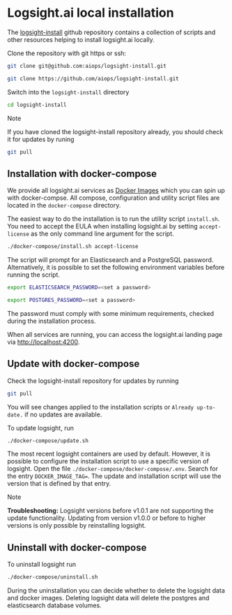 # Logsight.ai local installation

The [logsight-install](https://github.com/aiops/logsight-install) github repository contains a collection of scripts and other resources helping to install logsight.ai locally.

Clone the repository with git https or ssh:
```bash
git clone git@github.com:aiops/logsight-install.git
```

```bash
git clone https://github.com/aiops/logsight-install.git
```

Switch into the ```logsight-install``` directory

```bash
cd logsight-install
```

> [!NOTE]
> If you have cloned the logsight-install repository already, you should check it for updates by runing
> ```bash
> git pull
> ```

## Installation with docker-compose

We provide all logsight.ai services as [Docker Images](https://hub.docker.com/orgs/logsight/repositories) which you can spin up with docker-compse. All compose, configuration and utility script files are located in the ```docker-compose``` directory.

The easiest way to do the installation is to run the utility script ```install.sh```. You need to accept the EULA when installing logsight.ai by setting ```accept-license``` as the only command line argument for the script.

```bash
./docker-compose/install.sh accept-license
```

The script will prompt for an Elasticsearch and a PostgreSQL password. Alternatively, it is possible to set the following environment variables before running the script.

```bash
export ELASTICSEARCH_PASSWORD=<set a password>
```

```bash
export POSTGRES_PASSWORD=<set a password>
```

The password must comply with some minimum requirements, checked during the installation process.

When all services are running, you can access the logsight.ai landing page via [http://localhost:4200](http://localhost:4200).

## Update with docker-compose

Check the logsight-install repository for updates by running
```bash
git pull
```

You will see changes applied to the installation scripts or `Already up-to-date.` if no updates are available.

To update logsight, run
```bash
./docker-compose/update.sh
```

The most recent logsight containers are used by default. However, it is possible to configure the installation script to use a specific version of logsight. Open the file `./docker-compose/docker-compose/.env`. Search for the entry `DOCKER_IMAGE_TAG=`. The update and installation script will use the version that is defined by that entry.

> [!NOTE]
> **Troubleshooting:** Logsight versions before v1.0.1 are not supporting the update functionality. Updating from version v1.0.0 or before to higher versions is only possible by reinstalling logsight.

## Uninstall with docker-compose

To uninstall logsight run
```bash
./docker-compose/uninstall.sh
```

During the uninstallation you can decide whether to delete the logsight data and docker images.
Deleting logsight data will delete the postgres and elasticsearch database volumes.
